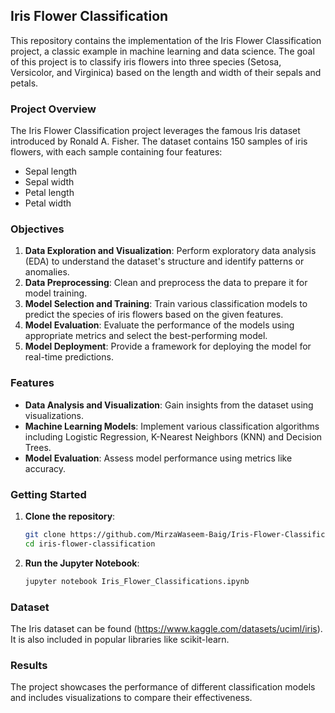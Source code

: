 ## Iris Flower Classification

This repository contains the implementation of the Iris Flower Classification project, a classic example in machine learning and data science. The goal of this project is to classify iris flowers into three species (Setosa, Versicolor, and Virginica) based on the length and width of their sepals and petals.

### Project Overview

The Iris Flower Classification project leverages the famous Iris dataset introduced by Ronald A. Fisher. The dataset contains 150 samples of iris flowers, with each sample containing four features:
- Sepal length
- Sepal width
- Petal length
- Petal width

### Objectives

1. **Data Exploration and Visualization**: Perform exploratory data analysis (EDA) to understand the dataset's structure and identify patterns or anomalies.
2. **Data Preprocessing**: Clean and preprocess the data to prepare it for model training.
3. **Model Selection and Training**: Train various classification models to predict the species of iris flowers based on the given features.
4. **Model Evaluation**: Evaluate the performance of the models using appropriate metrics and select the best-performing model.
5. **Model Deployment**: Provide a framework for deploying the model for real-time predictions.

### Features

- **Data Analysis and Visualization**: Gain insights from the dataset using visualizations.
- **Machine Learning Models**: Implement various classification algorithms including Logistic Regression, K-Nearest Neighbors (KNN) and Decision Trees.
- **Model Evaluation**: Assess model performance using metrics like accuracy.

### Getting Started

1. **Clone the repository**:
   ```bash
   git clone https://github.com/MirzaWaseem-Baig/Iris-Flower-Classification.git
   cd iris-flower-classification
   ```

3. **Run the Jupyter Notebook**:
   ```bash
   jupyter notebook Iris_Flower_Classifications.ipynb
   ```

### Dataset

The Iris dataset can be found (https://www.kaggle.com/datasets/uciml/iris). It is also included in popular libraries like scikit-learn.

### Results

The project showcases the performance of different classification models and includes visualizations to compare their effectiveness.
